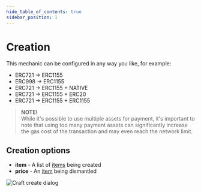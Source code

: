 ```yaml
---
hide_table_of_contents: true
sidebar_position: 1
---
```


# Creation

This mechanic can be configured in any way you like, for example:

- ERC721 -> ERC1155
- ERC998 -> ERC1155
- ERC721 -> ERC1155 + NATIVE
- ERC721 -> ERC1155 + ERC20
- ERC721 -> ERC1155 + ERC1155

> **NOTE!** <br/>
> While it's possible to use multiple assets for payment, it's important
to note that using too many payment assets can significantly increase the gas cost of the transaction and may even reach
the network limit.

## Creation options

- **item** - A list of [items](/admin/miscellaneous/asset/) being created
- **price** - An [item](/admin/miscellaneous/asset/) being dismantled

![Craft create dialog](/img/admin/mechanics-simple/recipes/dismantle/dismantle_create_dialog.png)

